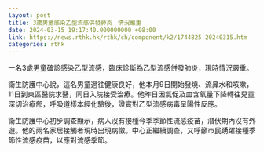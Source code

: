 ```yaml
---
layout: post
title: 3歲男童感染乙型流感併發肺炎　情況嚴重
date: 2024-03-15 19:17:40.000000000 +08:00
link: https://news.rthk.hk/rthk/ch/component/k2/1744825-20240315.htm
categories: rthk
---
```


一名3歲男童確診感染乙型流感，臨床診斷為乙型流感併發肺炎，現時情況嚴重。

衞生防護中心說，這名男童過往健康良好，他本月9日開始發燒、流鼻水和咳嗽，11日到東區醫院求醫，同日入院接受治療。他昨日因氣促及血含氧量下降轉往兒童深切治療部，呼吸道樣本經化驗後，證實對乙型流感病毒呈陽性反應。

衞生防護中心初步調查顯示，病人沒有接種今季季節性流感疫苗，潛伏期內沒有外遊。他的兩名家居接觸者現時出現病徵。中心正繼續調查，又呼籲市民踴躍接種季節性流感疫苗，以應對流感季節。
